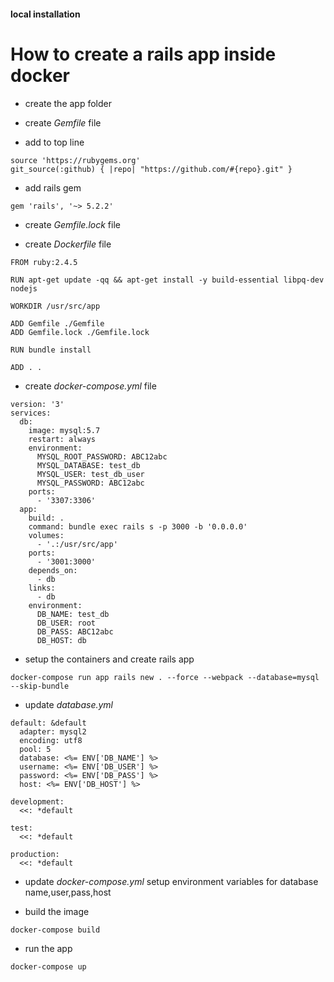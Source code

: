 #### local installation


# How to create a rails app inside docker
- create the app folder

- create *Gemfile* file

- add to top line
```
source 'https://rubygems.org'
git_source(:github) { |repo| "https://github.com/#{repo}.git" }
```

- add rails gem
```
gem 'rails', '~> 5.2.2'
```

- create *Gemfile.lock* file

- create *Dockerfile* file
```
FROM ruby:2.4.5

RUN apt-get update -qq && apt-get install -y build-essential libpq-dev nodejs

WORKDIR /usr/src/app

ADD Gemfile ./Gemfile
ADD Gemfile.lock ./Gemfile.lock

RUN bundle install

ADD . .
```

- create *docker-compose.yml* file
```
version: '3'
services:
  db:
    image: mysql:5.7
    restart: always
    environment:
      MYSQL_ROOT_PASSWORD: ABC12abc
      MYSQL_DATABASE: test_db
      MYSQL_USER: test_db_user
      MYSQL_PASSWORD: ABC12abc
    ports:
      - '3307:3306'
  app:
    build: .
    command: bundle exec rails s -p 3000 -b '0.0.0.0'
    volumes:
      - '.:/usr/src/app'
    ports:
      - '3001:3000'
    depends_on:
      - db
    links:
      - db
    environment:
      DB_NAME: test_db
      DB_USER: root
      DB_PASS: ABC12abc
      DB_HOST: db

```

- setup the containers and create rails app
```
docker-compose run app rails new . --force --webpack --database=mysql --skip-bundle
```

- update *database.yml*
```
default: &default
  adapter: mysql2
  encoding: utf8
  pool: 5
  database: <%= ENV['DB_NAME'] %>
  username: <%= ENV['DB_USER'] %>
  password: <%= ENV['DB_PASS'] %>
  host: <%= ENV['DB_HOST'] %>

development:
  <<: *default

test:
  <<: *default

production:
  <<: *default
```

- update *docker-compose.yml* setup environment variables for database name,user,pass,host

- build the image
```
docker-compose build
```

- run the app
```
docker-compose up
```





